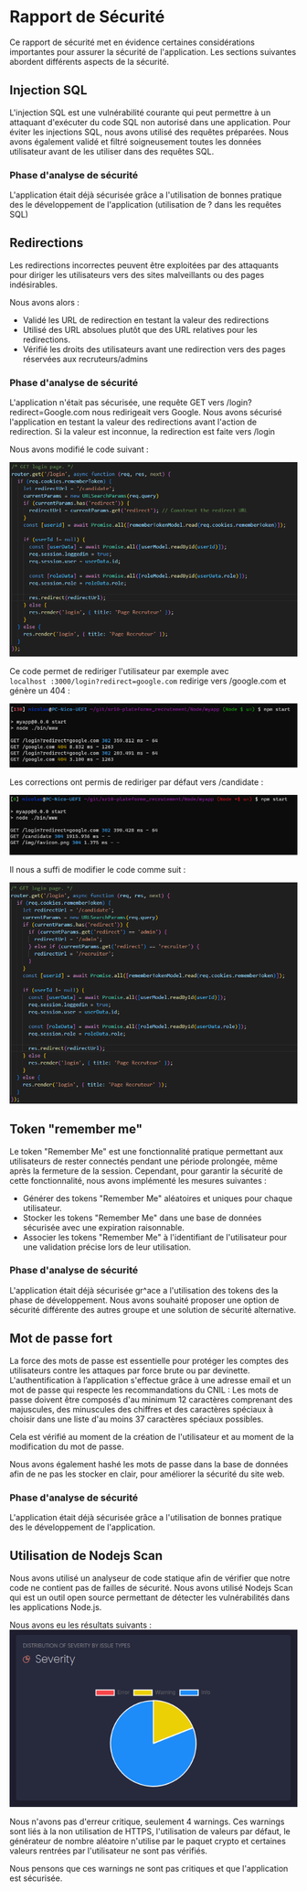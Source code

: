 # Rapport de Sécurité
Ce rapport de sécurité met en évidence certaines considérations importantes pour assurer la sécurité de l'application. Les sections suivantes abordent différents aspects de la sécurité.

## Injection SQL
L'injection SQL est une vulnérabilité courante qui peut permettre à un attaquant d'exécuter du code SQL non autorisé dans une application. Pour éviter les injections SQL, nous avons utilisé des requêtes préparées. Nous avons également validé et filtré soigneusement toutes les données utilisateur avant de les utiliser dans des requêtes SQL.

### Phase d'analyse de sécurité
L'application était déjà sécurisée grâce a l'utilisation de bonnes pratique des le développement de l'application (utilisation de ? dans les requêtes SQL)


## Redirections
Les redirections incorrectes peuvent être exploitées par des attaquants pour diriger les utilisateurs vers des sites malveillants ou des pages indésirables.

Nous avons alors :

- Validé les URL de redirection en testant la valeur des redirections
- Utilisé des URL absolues plutôt que des URL relatives pour les redirections.
- Vérifié les droits des utilisateurs avant une redirection vers des pages réservées aux recruteurs/admins
### Phase d'analyse de sécurité
L'application n'était pas sécurisée, une requête GET vers /login?redirect=Google.com nous redirigeait vers Google.
Nous avons sécurisé l'application en testant la valeur des redirections avant l'action de redirection. Si la valeur est inconnue, la redirection est faite vers /login

Nous avons modifié le code suivant :

![](images/code_avant_redirect.png)

Ce code permet de rediriger l'utilisateur par exemple avec `localhost :3000/login?redirect=google.com` redirige vers /google.com et génère un 404 :

![](images/log_avant_redirect.png)

Les corrections ont permis de rediriger par défaut vers /candidate :

![](images/log_apres_redirect.png)

Il nous a suffi de modifier le code comme suit :

![](images/code_apres_redirect.png)

## Token "remember me"
Le token "Remember Me" est une fonctionnalité pratique permettant aux utilisateurs de rester connectés pendant une période prolongée, même après la fermeture de la session. Cependant, pour garantir la sécurité de cette fonctionnalité,  nous avons implémenté les mesures suivantes :

- Générer des tokens "Remember Me" aléatoires et uniques pour chaque utilisateur.
- Stocker les tokens "Remember Me" dans une base de données sécurisée avec une expiration raisonnable.
- Associer les tokens "Remember Me" à l'identifiant de l'utilisateur pour une validation précise lors de leur utilisation.

### Phase d'analyse de sécurité
L'application était déjà sécurisée gr^ace a l'utilisation des tokens des la phase de développement. Nous avons souhaité proposer une option de sécurité différente des autres groupe et une solution de sécurité alternative.

## Mot de passe fort
La force des mots de passe est essentielle pour protéger les comptes des utilisateurs contre les attaques par force brute ou par devinette. L'authentification à l’application s'effectue grâce à une adresse email et un mot de passe qui respecte
les recommandations du CNIL : Les mots de passe doivent être composés d'au minimum 12 caractères comprenant des majuscules, des minuscules des chiffres et des caractères spéciaux à choisir dans une liste d'au moins 37 caractères spéciaux possibles.

Cela est vérifié au moment de la création de l'utilisateur et au moment de la modification du mot de passe.

Nous avons également hashé les mots de passe dans la base de données afin de ne pas les stocker en clair, pour améliorer la sécurité du site web.

### Phase d'analyse de sécurité
L'application était déjà sécurisée grâce a l'utilisation de bonnes pratique des le développement de l'application.

## Utilisation de Nodejs Scan

Nous avons utilisé un analyseur de code statique afin de vérifier que notre code ne contient pas de failles de sécurité. Nous avons utilisé Nodejs Scan qui est un outil open source permettant de détecter les vulnérabilités dans les applications Node.js.

Nous avons eu les résultats suivants :
![](images/results_nodeJS_scan.png)

Nous n'avons pas d'erreur critique, seulement 4 warnings.
Ces warnings sont liés à la non utilisation de HTTPS, l'utilisation de valeurs par défaut, le générateur de nombre aléatoire n'utilise par le paquet crypto et certaines valeurs rentrées par l'utilisateur ne sont pas vérifiés.

Nous pensons que ces warnings ne sont pas critiques et que l'application est sécurisée.